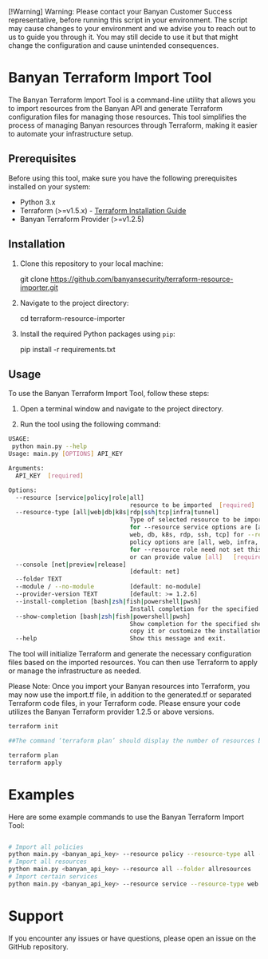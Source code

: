 [!Warning]
Warning: Please contact your Banyan Customer Success representative, before running this script in your environment. The script may cause changes to your environment and we advise you to reach out to us to guide you through it. You may still decide to use it but that might change the configuration and cause unintended consequences.

# Banyan Terraform Import Tool

The Banyan Terraform Import Tool is a command-line utility that allows you to import resources from the Banyan API and generate Terraform configuration files for managing those resources. This tool simplifies the process of managing Banyan resources through Terraform, making it easier to automate your infrastructure setup.

## Prerequisites

Before using this tool, make sure you have the following prerequisites installed on your system:

- Python 3.x
- Terraform (>=v1.5.x) - [Terraform Installation Guide](https://www.terraform.io/downloads.html)
- Banyan Terraform Provider (>=v1.2.5)

## Installation

1. Clone this repository to your local machine:

    git clone https://github.com/banyansecurity/terraform-resource-importer.git

2. Navigate to the project directory:

    cd terraform-resource-importer

3. Install the required Python packages using `pip`:

    pip install -r requirements.txt


## Usage

To use the Banyan Terraform Import Tool, follow these steps:

1. Open a terminal window and navigate to the project directory.

2. Run the tool using the following command:

```bash
USAGE:
 python main.py --help
Usage: main.py [OPTIONS] API_KEY

Arguments:
  API_KEY  [required]

Options:
  --resource [service|policy|role|all]
                                  resource to be imported  [required]
  --resource-type [all|web|db|k8s|rdp|ssh|tcp|infra|tunnel]
                                  Type of selected resource to be imported,
                                  for --resource service options are [all,
                                  web, db, k8s, rdp, ssh, tcp] for --resource
                                  policy options are [all, web, infra, tunnel]
                                  for --resource role need not set this option
                                  or can provide value [all]   [required]
  --console [net|preview|release]
                                  [default: net]
  --folder TEXT
  --module / --no-module          [default: no-module]
  --provider-version TEXT         [default: >= 1.2.6]
  --install-completion [bash|zsh|fish|powershell|pwsh]
                                  Install completion for the specified shell.
  --show-completion [bash|zsh|fish|powershell|pwsh]
                                  Show completion for the specified shell, to
                                  copy it or customize the installation.
  --help                          Show this message and exit.
  ```
The tool will initialize Terraform and generate the necessary configuration files based on the imported resources.
You can then use Terraform to apply or manage the infrastructure as needed.

Please Note:
Once you import your Banyan resources into Terraform, you may now use the import.tf file, in addition to the generated.tf or separated Terraform code files, in your Terraform code. 
Please ensure your code utilizes the Banyan Terraform provider 1.2.5 or above versions.

```bash
terraform init

##The command ‘terraform plan’ should display the number of resources being imported, and NOT the number of added or updated or removed.

terraform plan 
terraform apply
```

# Examples
Here are some example commands to use the Banyan Terraform Import Tool:

```bash

# Import all policies 
python main.py <banyan_api_key> --resource policy --resource-type all --folder mypolicies
# Import all resources
python main.py <banyan_api_key> --resource all --folder allresources 
# Import certain services
python main.py <banyan_api_key> --resource service --resource-type web --folder mywebservices 

```


# Support
If you encounter any issues or have questions, please open an issue on the GitHub repository.

